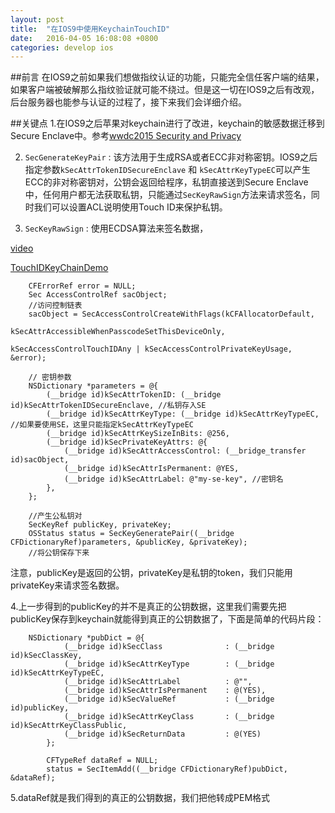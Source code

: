 ```yaml
---
layout: post
title:  "在IOS9中使用KeychainTouchID"
date:   2016-04-05 16:08:08 +0800
categories: develop ios
---
```


##前言
在IOS9之前如果我们想做指纹认证的功能，只能完全信任客户端的结果，如果客户端被破解那么指纹验证就可能不绕过。但是这一切在IOS9之后有改观，后台服务器也能参与认证的过程了，接下来我们会详细介绍。

##关键点
1.在IOS9之后苹果对keychain进行了改进，keychain的敏感数据迁移到Secure Enclave中。参考[wwdc2015 Security and Privacy](https://developer.apple.com/videos/play/wwdc2015/706/)

2. `SecGenerateKeyPair` : 该方法用于生成RSA或者ECC非对称密钥。IOS9之后指定参数`kSecAttrTokenIDSecureEnclave` 和 `kSecAttrKeyTypeEC`可以产生ECC的非对称密钥对，公钥会返回给程序，私钥直接送到Secure Enclave中，任何用户都无法获取私钥，只能通过`SecKeyRawSign`方法来请求签名，同时我们可以设置ACL说明使用Touch ID来保护私钥。

3. `SecKeyRawSign` : 使用ECDSA算法来签名数据，

  [video](https://developer.apple.com/videos/play/wwdc2015/706/)

  [TouchIDKeyChainDemo](https://developer.apple.com/library/ios/samplecode/KeychainTouchID/Introduction/Intro.html#//apple_ref/doc/uid/TP40014530-Intro-DontLinkElementID_2)

    	CFErrorRef error = NULL;
		Sec AccessControlRef sacObject;
		//访问控制链表
		sacObject = SecAccessControlCreateWithFlags(kCFAllocatorDefault,
		                                            kSecAttrAccessibleWhenPasscodeSetThisDeviceOnly,
		                                            kSecAccessControlTouchIDAny | kSecAccessControlPrivateKeyUsage, &error);
		
		// 密钥参数
		NSDictionary *parameters = @{
		    (__bridge id)kSecAttrTokenID: (__bridge id)kSecAttrTokenIDSecureEnclave, //私钥存入SE
		    (__bridge id)kSecAttrKeyType: (__bridge id)kSecAttrKeyTypeEC, //如果要使用SE，这里只能指定kSecAttrKeyTypeEC
		    (__bridge id)kSecAttrKeySizeInBits: @256,
		    (__bridge id)kSecPrivateKeyAttrs: @{
		        (__bridge id)kSecAttrAccessControl: (__bridge_transfer id)sacObject,
		        (__bridge id)kSecAttrIsPermanent: @YES,
		        (__bridge id)kSecAttrLabel: @"my-se-key", //密钥名
		    },
		};
		
		//产生公私钥对
		SecKeyRef publicKey, privateKey;
		OSStatus status = SecKeyGeneratePair((__bridge CFDictionaryRef)parameters, &publicKey, &privateKey);
		//将公钥保存下来

注意，publicKey是返回的公钥，privateKey是私钥的token，我们只能用privateKey来请求签名数据。


4.上一步得到的publicKey的并不是真正的公钥数据，这里我们需要先把publicKey保存到keychain就能得到真正的公钥数据了，下面是简单的代码片段：

		NSDictionary *pubDict = @{
		        (__bridge id)kSecClass              : (__bridge id)kSecClassKey,
		        (__bridge id)kSecAttrKeyType        : (__bridge id)kSecAttrKeyTypeEC,
		        (__bridge id)kSecAttrLabel          : @"",
		        (__bridge id)kSecAttrIsPermanent    : @(YES),
		        (__bridge id)kSecValueRef           : (__bridge id)publicKey,
		        (__bridge id)kSecAttrKeyClass       : (__bridge id)kSecAttrKeyClassPublic,
		        (__bridge id)kSecReturnData         : @(YES)
		    };
		
		    CFTypeRef dataRef = NULL;
		    status = SecItemAdd((__bridge CFDictionaryRef)pubDict, &dataRef);

5.dataRef就是我们得到的真正的公钥数据，我们把他转成PEM格式


[KeychainTouchIDDemoUrl]:https://developer.apple.com/library/ios/samplecode/KeychainTouchID/Introduction/Intro.html